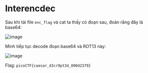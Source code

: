 # Interencdec

Sau khi tải file `enc_flag` và cat ta thấy có đoạn sau, đoán rằng đây là base64:

![image](https://github.com/ashine92/picoCTF/assets/62413378/c9bb0f79-4258-4ab7-8215-b1bf8dfbf895)

Mình tiếp tục decode đoạn base64 và ROT13 này:

![image](https://github.com/ashine92/picoCTF/assets/62413378/f0489179-d810-431d-be0e-94f96eb6725a)

Flag: `picoCTF{caesar_d3cr9pt3d_890d2379}`

